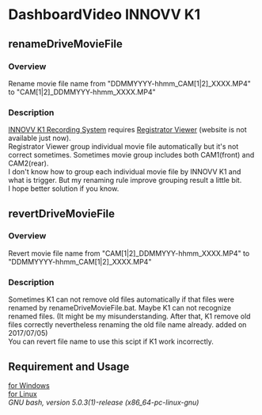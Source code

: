 # DashboardVideo INNOVV K1

## renameDriveMovieFile
### Overview
 Rename movie file name from "DDMMYYYY-hhmm_CAM[1|2]_XXXX.MP4" to "CAM[1|2]_DDMMYYY-hhmm_XXXX.MP4"
### Description
 [INNOVV K1 Recording System](http://www.innovv.com/the-k) requires [Registrator Viewer](http://www.registratorviewer.com/) (website is not available just now).  
 Registrator Viewer group individual movie file automatically but it's not correct sometimes.
Sometimes movie group includes both CAM1(front) and CAM2(rear).   
I don't know how to group each individual movie file by INNOVV K1 and what is trigger.
But my renaming rule improve grouping result a little bit.  
I hope better solution if you know.  
 
## revertDriveMovieFile
### Overview
 Revert movie file name from "CAM[1|2]_DDMMYYY-hhmm_XXXX.MP4" to "DDMMYYYY-hhmm_CAM[1|2]_XXXX.MP4"
### Description
 Sometimes K1 can not remove old files automatically if that files were renamed by renameDriveMovieFile.bat. Maybe K1 can not recognize renamed files. (It might be my misunderstanding. After that, K1 remove old files correctly nevertheless renaming the old file name already. added on 2017/07/05)  
 You can revert file name to use this scipt if K1 work incorrectly.  

## Requirement and Usage  
 [for Windows](https://github.com/shirato/DashboardVideo/tree/master/forWindows)  
 [for Linux](https://github.com/shirato/DashboardVideo/tree/master/forLinux)  
   *GNU bash, version 5.0.3(1)-release (x86_64-pc-linux-gnu)*  
 
